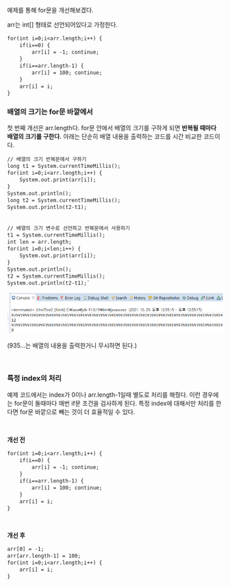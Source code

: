 예제를 통해 for문을 개선해보겠다.

arr는 int[] 형태로 선언되어있다고 가정한다.

```
for(int i=0;i<arr.length;i++) {
	if(i==0) {
		arr[i] = -1; continue;
	}
	if(i==arr.length-1) {
		arr[i] = 100; continue;
	}
	arr[i] = i;
}
```

### 배열의 크기는 for문 바깥에서
첫 번째 개선은 arr.length다.
for문 안에서 배열의 크기를 구하게 되면 **반복될 때마다 배열의 크기를 구한다.**
아래는 단순히 배열 내용을 출력하는 코드를 시간 비교한 코드이다.

```
// 배열의 크기 반복문에서 구하기
long t1 = System.currentTimeMillis();
for(int i=0;i<arr.length;i++) {
    System.out.print(arr[i]);
}
System.out.println();
long t2 = System.currentTimeMillis();
System.out.println(t2-t1);
		
		
// 배열의 크기 변수로 선언하고 반복문에서 사용하기
t1 = System.currentTimeMillis();
int len = arr.length;
for(int i=0;i<len;i++) {
    System.out.print(arr[i]);
}
System.out.println();
t2 = System.currentTimeMillis();
System.out.println(t2-t1);`
```

![결과 화면](../images/arr_size.png)

(935...는 배열의 내용을 출력한거니 무시하면 된다.)

<br>

### 특정 index의 처리

예제 코드에서는 index가 0이나 arr.length-1일때 별도로 처리를 해줬다.
이런 경우에는 for문이 돌때마다 매번 if문 조건을 검사하게 된다.
특정 index에 대해서만 처리를 한다면 for문 바깥으로 빼는 것이 더 효율적일 수 있다.

<br>

**개선 전**

```
for(int i=0;i<arr.length;i++) {
	if(i==0) {
		arr[i] = -1; continue;
	}
	if(i==arr.length-1) {
		arr[i] = 100; continue;
	}
	arr[i] = i;
}
```

<br>

**개선 후**

```
arr[0] = -1;
arr[arr.length-1] = 100;
for(int i=0;i<arr.length;i++) {
	arr[i] = i;
}
```
